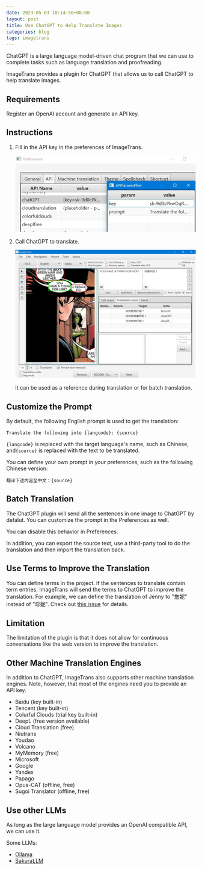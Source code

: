 ```yaml
---
date: 2023-05-03 10:14:50+08:00
layout: post
title: Use ChatGPT to Help Translate Images
categories: blog
tags: imagetrans
---
```


ChatGPT is a large language model-driven chat program that we can use to complete tasks such as language translation and proofreading.

ImageTrans provides a plugin for ChatGPT that allows us to call ChatGPT to help translate images.

## Requirements

Register an OpenAI account and generate an API key.

## Instructions

1. Fill in the API key in the preferences of ImageTrans.

   ![Preferences](/album/chatGPT/preferences.jpg)

2. Call ChatGPT to translate.

   ![ImageTrans](/album/chatGPT/imagetrans.jpg)

   It can be used as a reference during translation or for batch translation.


## Customize the Prompt

By default, the following English prompt is used to get the translation:

```
Translate the following into {langcode}: {source}
```

`{langcode}` is replaced with the target language's name, such as Chinese, and`{source}` is replaced with the text to be translated.

You can define your own prompt  in your preferences, such as the following Chinese version:

```
翻译下述内容至中文：{source}
```

## Batch Translation

The ChatGPT plugin will send all the sentences in one image to ChatGPT by defalut. You can customize the prompt in the Preferences as well. 

You can disable this behavior in Preferences.

In addition, you can export the source text, use a third-party tool to do the translation and then import the translation back.

## Use Terms to Improve the Translation

You can define terms in the project. If the sentences to translate contain term entries, ImageTrans will send the terms to ChatGPT to improve the translation. For example, we can define the translation of Jenny to "詹妮" instead of "珍妮". Check out [this issue](https://github.com/xulihang/ImageTrans-docs/issues/546#issuecomment-1873325038) for details.

## Limitation

The limitation of the plugin is that it does not allow for continuous conversations like the web version to improve the translation.

## Other Machine Translation Engines

In addition to ChatGPT, ImageTrans also supports other machine translation engines. Note, however, that most of the engines need you to provide an API key.

* Baidu (key built-in)
* Tencent (key built-in)
* Colurful Clouds (trial key built-in)
* DeepL (free version available)
* Cloud Translation (free)
* Niutrans
* Youdao
* Volcano
* MyMemory (free)
* Microsoft
* Google
* Yandex
* Papago
* Opus-CAT (offline, free)
* Sugoi Translator (offline, free)

## Use other LLMs

As long as the large language model provides an OpenAI compatible API, we can use it.

Some LLMs:

* [Ollama](https://ollama.com/)
* [SakuraLLM](https://github.com/SakuraLLM/SakuraLLM)
